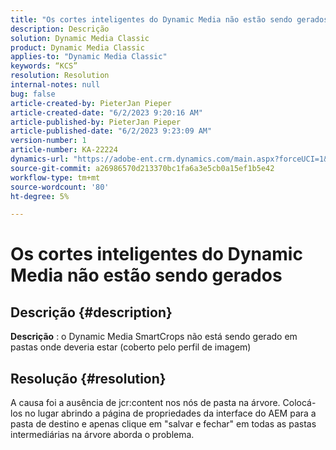 ```yaml
---
title: "Os cortes inteligentes do Dynamic Media não estão sendo gerados"
description: Descrição
solution: Dynamic Media Classic
product: Dynamic Media Classic
applies-to: "Dynamic Media Classic"
keywords: “KCS”
resolution: Resolution
internal-notes: null
bug: false
article-created-by: PieterJan Pieper
article-created-date: "6/2/2023 9:20:16 AM"
article-published-by: PieterJan Pieper
article-published-date: "6/2/2023 9:23:09 AM"
version-number: 1
article-number: KA-22224
dynamics-url: "https://adobe-ent.crm.dynamics.com/main.aspx?forceUCI=1&pagetype=entityrecord&etn=knowledgearticle&id=5d084fae-2601-ee11-8f6e-6045bd006e5a"
source-git-commit: a26986570d213370bc1fa6a3e5cb0a15ef1b5e42
workflow-type: tm+mt
source-wordcount: '80'
ht-degree: 5%

---
```


# Os cortes inteligentes do Dynamic Media não estão sendo gerados

## Descrição {#description}


<b>Descrição</b> : o Dynamic Media SmartCrops não está sendo gerado em pastas onde deveria estar (coberto pelo perfil de imagem)


## Resolução {#resolution}


A causa foi a ausência de jcr:content nos nós de pasta na árvore. Colocá-los no lugar abrindo a página de propriedades da interface do AEM para a pasta de destino e apenas clique em &quot;salvar e fechar&quot; em todas as pastas intermediárias na árvore aborda o problema.
